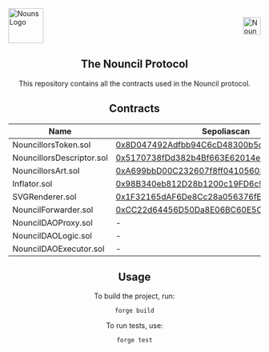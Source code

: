 <div style="display: flex; align-items: center; justify-content: space-between;">
  <img src="https://raw.githubusercontent.com/nounsDAO/nouns-monorepo/master/packages/nouns-assets/images/v0/4-glasses/glasses-square-blue-med-saturated.png" alt="Nouns Logo" width="70">
  <img src="https://raw.githubusercontent.com/curelycue/nouncillors-contracts/main/assets/your-image.png" alt="Nouncil Logo" width="35">
</div>

<h2 align="center">The Nouncil Protocol</h2>

<p align="center">
  This repository contains all the contracts used in the Nouncil protocol.
</p>

<h2 align="center">Contracts</h2>

<table align="center">
  <thead>
    <tr>
      <th>Name</th>
      <th>Sepoliascan</th>
      <th>Etherscan</th>
    </tr>
  </thead>
  <tbody>
  <tr>
    <td>NouncillorsToken.sol</td>
    <td><a href="https://sepolia.etherscan.io/address/0x8D047492Adfbb94C6cD48300b5df5e7872Ad0C40">0x8D047492Adfbb94C6cD48300b5df5e7872Ad0C40</a></td>
    <td>-</td>
  </tr>
  <tr>
    <td>NouncillorsDescriptor.sol</td>
    <td><a href="https://sepolia.etherscan.io/address/0x5170738fDd382b4Bf663E62014e5156C627b208a">0x5170738fDd382b4Bf663E62014e5156C627b208a</a></td>
    <td>-</td>
  </tr>
  <tr>
    <td>NouncillorsArt.sol</td>
    <td><a href="https://sepolia.etherscan.io/address/0xA699bbD00C232607f8ff04105603f40282F47fA5">0xA699bbD00C232607f8ff04105603f40282F47fA5</a></td>
    <td>-</td>
  </tr>
  <tr>
    <td>Inflator.sol</td>
    <td><a href="https://sepolia.etherscan.io/address/0x98B340eb812D28b1200c19FD6c9401e12E9C8437">0x98B340eb812D28b1200c19FD6c9401e12E9C8437</a></td>
    <td>-</td>
  </tr>
  <tr>
    <td>SVGRenderer.sol</td>
    <td><a href="https://sepolia.etherscan.io/address/0x1F32165dAF6De8Cc28a056376fE0d3C6D56A692b">0x1F32165dAF6De8Cc28a056376fE0d3C6D56A692b</a></td>
    <td>-</td>
  </tr>
  <tr>
    <td>NouncilForwarder.sol</td>
    <td><a href="https://sepolia.etherscan.io/address/0xCC22d64456D50Da8E06BC60E5C07D73a1AD5B344">0xCC22d64456D50Da8E06BC60E5C07D73a1AD5B344</a></td>
    <td>-</td>
  </tr>
    <tr>
      <td>NouncilDAOProxy.sol</td>
      <td>-</td>
      <td>-</td>
    </tr>
    <tr>
      <td>NouncilDAOLogic.sol</td>
      <td>-</td>
      <td>-</td>
    </tr>
    <tr>
      <td>NouncilDAOExecutor.sol</td>
      <td>-</td>
      <td>-</td>
    </tr>
  </tbody>
</table>

<h2 align="center">Usage</h2>

<p align="center">
  To build the project, run:
</p>

<div align="center">
<pre>
<code>forge build</code>
</pre>
</div>

<p align="center">
  To run tests, use:
</p>

<div align="center">
<pre>
<code>forge test</code>
</pre>
</div>

<h3 align="center">️</h3>

